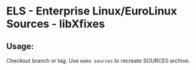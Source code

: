 # ELS - Enterprise Linux/EuroLinux Sources - libXfixes
 
## Usage:
  Checkout branch or tag. Use `make sources` to recreate  SOURCE0 archive.
